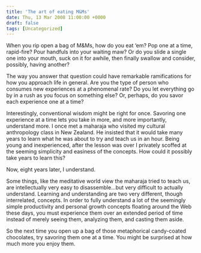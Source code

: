 ```yaml
---
title: 'The art of eating M&Ms'
date: Thu, 13 Mar 2008 11:00:00 +0000
draft: false
tags: [Uncategorized]
---
```


When you rip open a bag of M&Ms, how do you eat ‘em? Pop one at a time, rapid-fire? Pour handfuls into your waiting maw? Or do you slide a single one into your mouth, suck on it for awhile, then finally swallow and consider, possibly, having another?

The way you answer that question could have remarkable ramifications for how you approach life in general. Are you the type of person who consumes new experiences at a phenomenal rate? Do you let everything go by in a rush as you focus on something else? Or, perhaps, do you savor each experience one at a time?

Interestingly, conventional wisdom might be right for once. Savoring one experience at a time lets you take in more, and more importantly, understand more. I once met a maharaja who visited my cultural anthropology class in New Zealand. He insisted that it would take many years to learn what he was about to try and teach us in an hour. Being young and inexperienced, after the lesson was over I privately scoffed at the seeming simplicity and easiness of the concepts. How could it possibly take years to learn this?

Now, eight years later, I understand.

Some things, like the meditative world view the maharaja tried to teach us, are intellectually very easy to disassemble…but very difficult to actually understand. Learning and understanding are two very different, though interrelated, concepts. In order to fully understand a lot of the seemingly simple productivity and personal growth concepts floating around the Web these days, you must experience them over an extended period of time instead of merely seeing them, analyzing them, and casting them aside.

So the next time you open up a bag of those metaphorical candy-coated chocolates, try savoring them one at a time. You might be surprised at how much more you enjoy them.